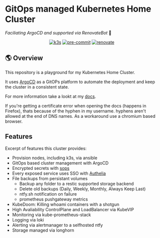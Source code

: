 # GitOps managed Kubernetes Home Cluster

*Faciliating ArgoCD and supported via RenovateBot* :robot:

<div align="center">

[![k3s](https://img.shields.io/badge/k3s-v1.30.5-blue?style=for-the-badge&logo=kubernetes&logoColor=white)](https://k3s.io/)
[![pre-commit](https://img.shields.io/badge/pre--commit-enabled?logo=pre-commit&logoColor=white&style=for-the-badge&color=brightgreen)](https://github.com/pre-commit/pre-commit)
[![renovate](https://img.shields.io/badge/renovate-enabled?style=for-the-badge&logo=renovatebot&logoColor=white&color=brightgreen)](https://github.com/renovatebot/renovate)

</div>

## 🌎 Overview

This repository is a playground for my Kubernetes Home Cluster.

It uses [ArgoCD](https://github.com/argoproj/argo-cd) as a GitOPs platform to automate the deployment and keep the cluster in a consistent state.

For more information take a lookt at my [docs](https://madic-.github.io/k3s-git-ops/).

If you're getting a certificate error when opening the docs (happens in Firefox), thats because of the hyphen in my username. hyphens aren't allowed at the end of DNS names. As a workaround use a chromium based browser.

## Features

Excerpt of features this cluster provides:

- Provision nodes, including k3s, via ansible
- GitOps based cluster management with ArgoCD
- Encrypted secrets with [sops](https://github.com/mozilla/sops)
- Every exposed service uses SSO with [Authelia](https://www.authelia.com/)
- File backups from persistant volumes
  - Backup any folder to a restic supported storage backend
  - Delete old backups (Daily, Weekly, Monthly, Always Keep Last)
  - ntfy.sh notification on failure
  - prometheus pushgateway metrics
- KubeDoom: Killing whoami containers with a shotgun
- High Avaliability ControlPlane and LoadBalancer via KubeVIP
- Monitoring via kube-prometheus-stack
- Logging via loki
- Alerting via alertmanager to a selfhosted ntfy
- Storage managed via longhorn
